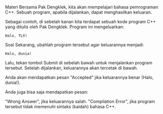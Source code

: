 Materi
Bersama Pak Dengklek, kita akan mempelajari bahasa pemrograman C++. Sebuah program, apabila dijalankan, dapat menghasilkan keluaran.

Sebagai contoh, di sebelah kanan kita terdapat sebuah kode program C++ yang ditulis oleh Pak Dengklek. Program ini mengeluarkan:
```
Halo, TLX!
```
Soal
Sekarang, ubahlah program tersebut agar keluarannya menjadi:
```
Halo, dunia!
```
Lalu, tekan tombol Submit di sebelah bawah untuk menjalankan program tersebut. Setelah dijalankan, keluarannya akan tercetak di bawah.

Anda akan mendapatkan pesan "Accepted" jika keluarannya benar (Halo, dunia!).

Anda juga bisa saja mendapatkan pesan:

"Wrong Answer", jika keluarannya salah.
"Compilation Error", jika program tersebut tidak memenuhi sintaks (kaidah) bahasa C++.
